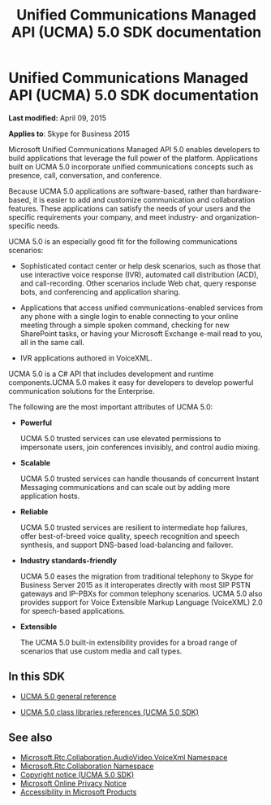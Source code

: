 ﻿---
title: Unified Communications Managed API (UCMA) 5.0 SDK documentation
TOCTitle: Unified Communications Managed API (UCMA) 5.0 SDK documentation
ms:assetid: 2c531489-0d65-4715-819e-22045a1090a2
ms:mtpsurl: https://msdn.microsoft.com/en-us/library/Dn454984(v=office.16)
ms:contentKeyID: 65240113
ms.date: 07/27/2015
mtps_version: v=office.16
---

# Unified Communications Managed API (UCMA) 5.0 SDK documentation


**Last modified:** April 09, 2015

**Applies to**: Skype for Business 2015

Microsoft Unified Communications Managed API 5.0 enables developers to build applications that leverage the full power of the platform. Applications built on UCMA 5.0 incorporate unified communications concepts such as presence, call, conversation, and conference.

Because UCMA 5.0 applications are software-based, rather than hardware-based, it is easier to add and customize communication and collaboration features. These applications can satisfy the needs of your users and the specific requirements your company, and meet industry- and organization-specific needs.

UCMA 5.0 is an especially good fit for the following communications scenarios:

  - Sophisticated contact center or help desk scenarios, such as those that use interactive voice response (IVR), automated call distribution (ACD), and call-recording. Other scenarios include Web chat, query response bots, and conferencing and application sharing.

  - Applications that access unified communications-enabled services from any phone with a single login to enable connecting to your online meeting through a simple spoken command, checking for new SharePoint tasks, or having your Microsoft Exchange e-mail read to you, all in the same call.

  - IVR applications authored in VoiceXML.

UCMA 5.0 is a C\# API that includes development and runtime components.UCMA 5.0 makes it easy for developers to develop powerful communication solutions for the Enterprise.

The following are the most important attributes of UCMA 5.0:

  - **Powerful**
    
    UCMA 5.0 trusted services can use elevated permissions to impersonate users, join conferences invisibly, and control audio mixing.

  - **Scalable**
    
    UCMA 5.0 trusted services can handle thousands of concurrent Instant Messaging communications and can scale out by adding more application hosts.

  - **Reliable**
    
    UCMA 5.0 trusted services are resilient to intermediate hop failures, offer best-of-breed voice quality, speech recognition and speech synthesis, and support DNS-based load-balancing and failover.

  - **Industry standards-friendly**
    
    UCMA 5.0 eases the migration from traditional telephony to Skype for Business Server 2015 as it interoperates directly with most SIP PSTN gateways and IP-PBXs for common telephony scenarios. UCMA 5.0 also provides support for Voice Extensible Markup Language (VoiceXML) 2.0 for speech-based applications.

  - **Extensible**
    
    The UCMA 5.0 built-in extensibility provides for a broad range of scenarios that use custom media and call types.

## In this SDK

  - [UCMA 5.0 general reference](ucma-5-0-general-reference.md)

  - [UCMA 5.0 class libraries references (UCMA 5.0 SDK)](https://msdn.microsoft.com/en-us/library/dn454985\(v=office.16\))


## See also

- [Microsoft.Rtc.Collaboration.AudioVideo.VoiceXml Namespace](https://docs.microsoft.com/dotnet/api/microsoft.rtc.collaboration.audiovideo.voicexml?view=ucma-voice)
- [Microsoft.Rtc.Collaboration Namespace](https://docs.microsoft.com/dotnet/api/microsoft.rtc.collaboration?view=ucma-api-5.0)
- [Copyright notice (UCMA 5.0 SDK)](https://docs.microsoft.com/previous-versions/office/dn454986(v=office.16))
- [Microsoft Online Privacy Notice](https://go.microsoft.com/fwlink/?linkid=207069)
- [Accessibility in Microsoft Products](https://go.microsoft.com/fwlink/?linkid=205790)

